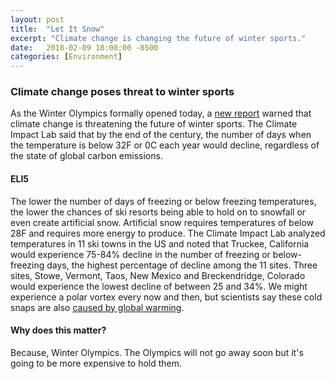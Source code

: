 ```yaml
---
layout: post
title:  "Let It Snow"
excerpt: "Climate change is changing the future of winter sports."
date:   2018-02-09 18:00:00 -0500
categories: [Environment]
---
```


### Climate change poses threat to winter sports

As the Winter Olympics formally opened today, a <a href="http://www.impactlab.org/news-insights/americas-shrinking-ski-season/?utm_source=newsletter&utm_medium=email&utm_campaign=&stream=top-stories" target="_blank">new report</a> warned that climate change is threatening the future of winter sports. The Climate Impact Lab said that by the end of the century, the number of days when the temperature is below 32F or 0C each year would decline, regardless of the state of global carbon emissions.

#### ELI5

The lower the number of days of freezing or below freezing temperatures, the lower the chances of ski resorts being able to hold on to snowfall or even create artificial snow. Artificial snow requires temperatures of below 28F and requires more energy to produce. The Climate Impact Lab analyzed temperatures in 11 ski towns in the US and noted that Truckee, California would experience 75-84% decline in the number of freezing or below-freezing days, the highest percentage of decline among the 11 sites. Three sites, Stowe, Vermont, Taos, New Mexico and Breckendridge, Colorado would experience the lowest decline of between 25 and 34%. We might experience a polar vortex every now and then, but scientists say these cold snaps are also <a href="https://insideclimatenews.org/news/02022018/cold-weather-polar-vortex-jet-stream-explained-global-warming-arctic-ice-climate-change" target="_blank">caused by global warming</a>. 

#### Why does this matter?

Because, Winter Olympics. The Olympics will not go away soon but it's going to be more expensive to hold them.
